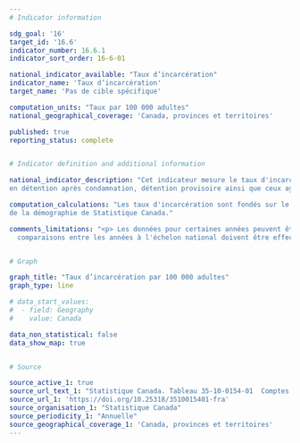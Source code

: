 ```yaml
---
# Indicator information

sdg_goal: '16'
target_id: '16.6'
indicator_number: 16.6.1
indicator_sort_order: 16-6-01

national_indicator_available: "Taux d’incarcération"
indicator_name: 'Taux d’incarcération'
target_name: 'Pas de cible spécifique'

computation_units: "Taux par 100 000 adultes"
national_geographical_coverage: 'Canada, provinces et territoires'

published: true
reporting_status: complete


# Indicator definition and additional information

national_indicator_description: "Cet indicateur mesure le taux d'incarcération par 100 000 adultes dans la population totale (18 ans et plus). Cela inclue les adultes
en détention après condamnation, détention provisoire ainsi que ceux ayant un autre statut."

computation_calculations: "Les taux d'incarcération sont fondés sur le compte réel total, ainsi que sur les estimations démographiques fournies par la Division 
de la démographie de Statistique Canada."

comments_limitations: "<p> Les données pour certaines années peuvent être incomplètes en raison de données manquantes pour un ou plusieurs secteurs de compétence. Les 
  comparaisons entre les années à l'échelon national doivent être effectuées avec prudence. <br><br>Les chiffres ayant été arrondis, leur somme peut ne pas correspondre aux totaux indiqués. </p>"


# Graph

graph_title: "Taux d’incarcération par 100 000 adultes"
graph_type: line

# data_start_values:
#  - field: Geography
#    value: Canada

data_non_statistical: false
data_show_map: true


# Source

source_active_1: true
source_url_text_1: "Statistique Canada. Tableau 35-10-0154-01  Comptes moyens des adultes dans les programmes correctionnels provinciaux et territoriaux"
source_url_1: 'https://doi.org/10.25318/3510015401-fra'
source_organisation_1: "Statistique Canada"
source_periodicity_1: "Annuelle"
source_geographical_coverage_1: 'Canada, provinces et territoires'
---
```


